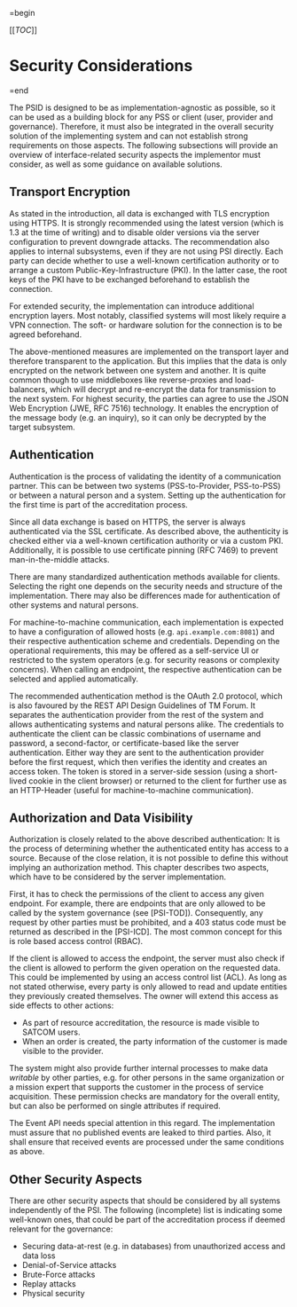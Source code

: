 =begin

[[_TOC_]]

# Security Considerations

=end

The PSID is designed to be as implementation-agnostic as possible, so it can be used as a building block for any PSS or client (user, provider and governance).
Therefore, it must also be integrated in the overall security solution of the implementing system and can not establish strong requirements on those aspects.
The following subsections will provide an overview of interface-related security aspects the implementor must consider, as well as some guidance on available solutions.

## Transport Encryption

As stated in the introduction, all data is exchanged with TLS encryption using HTTPS.
It is strongly recommended using the latest version (which is 1.3 at the time of writing) and to disable older versions via the server configuration to prevent downgrade attacks.
The recommendation also applies to internal subsystems, even if they are not using PSI directly.
Each party can decide whether to use a well-known certification authority or to arrange a custom Public-Key-Infrastructure (PKI).
In the latter case, the root keys of the PKI have to be exchanged beforehand to establish the connection.

For extended security, the implementation can introduce additional encryption layers.
Most notably, classified systems will most likely require a VPN connection.
The soft- or hardware solution for the connection is to be agreed beforehand.

The above-mentioned measures are implemented on the transport layer and therefore transparent to the application.
But this implies that the data is only encrypted on the network between one system and another.
It is quite common though to use middleboxes like reverse-proxies and load-balancers, which will decrypt and re-encrypt the data for transmission to the next system.
For highest security, the parties can agree to use the JSON Web Encryption (JWE, RFC 7516) technology.
It enables the encryption of the message body (e.g. an inquiry), so it can only be decrypted by the target subsystem.

## Authentication

Authentication is the process of validating the identity of a communication partner.
This can be between two systems (PSS-to-Provider, PSS-to-PSS) or between a natural person and a system.
Setting up the authentication for the first time is part of the accreditation process.

Since all data exchange is based on HTTPS, the server is always authenticated via the SSL certificate.
As described above, the authenticity is checked either via a well-known certification authority or via a custom PKI.
Additionally, it is possible to use certificate pinning (RFC 7469) to prevent man-in-the-middle attacks.

There are many standardized authentication methods available for clients.
Selecting the right one depends on the security needs and structure of the implementation.
There may also be differences made for authentication of other systems and natural persons.

For machine-to-machine communication, each implementation is expected to have a configuration of allowed hosts (e.g. `api.example.com:8081`) and their respective authentication scheme and credentials.
Depending on the operational requirements, this may be offered as a self-service UI or restricted to the system operators (e.g. for security reasons or complexity concerns).
When calling an endpoint, the respective authentication can be selected and applied automatically.

The recommended authentication method is the OAuth 2.0 protocol, which is also favoured by the REST API Design Guidelines of TM Forum.
It separates the authentication provider from the rest of the system and allows authenticating systems and natural persons alike.
The credentials to authenticate the client can be classic combinations of username and password, a second-factor, or certificate-based like the server authentication.
Either way they are sent to the authentication provider before the first request, which then verifies the identity and creates an access token.
The token is stored in a server-side session (using a short-lived cookie in the client browser) or returned to the client for further use as an HTTP-Header (useful for machine-to-machine communication).

## Authorization and Data Visibility

Authorization is closely related to the above described authentication:
It is the process of determining whether the authenticated entity has access to a source.
Because of the close relation, it is not possible to define this without implying an authorization method.
This chapter describes two aspects, which have to be considered by the server implementation.

First, it has to check the permissions of the client to access any given endpoint.
For example, there are endpoints that are only allowed to be called by the system governance (see [PSI-TOD]).
Consequently, any request by other parties must be prohibited, and a 403 status code must be returned as described in the [PSI-ICD].
The most common concept for this is role based access control (RBAC).

If the client is allowed to access the endpoint, the server must also check if the client is allowed to perform the given operation on the requested data.
This could be implemented by using an access control list (ACL).
As long as not stated otherwise, every party is only allowed to read and update entities they previously created themselves.
The owner will extend this access as side effects to other actions:

* As part of resource accreditation, the resource is made visible to SATCOM users.
* When an order is created, the party information of the customer is made visible to the provider.

The system might also provide further internal processes to make data *writable* by other parties, e.g. for other persons in the same organization or a mission expert that supports the customer in the process of service acquisition.
These permission checks are mandatory for the overall entity, but can also be performed on single attributes if required.

The Event API needs special attention in this regard.
The implementation must assure that no published events are leaked to third parties.
Also, it shall ensure that received events are processed under the same conditions as above.

## Other Security Aspects

There are other security aspects that should be considered by all systems independently of the PSI.
The following (incomplete) list is indicating some well-known ones, that could be part of the accreditation process if deemed relevant for the governance:

* Securing data-at-rest (e.g. in databases) from unauthorized access and data loss
* Denial-of-Service attacks
* Brute-Force attacks
* Replay attacks
* Physical security
